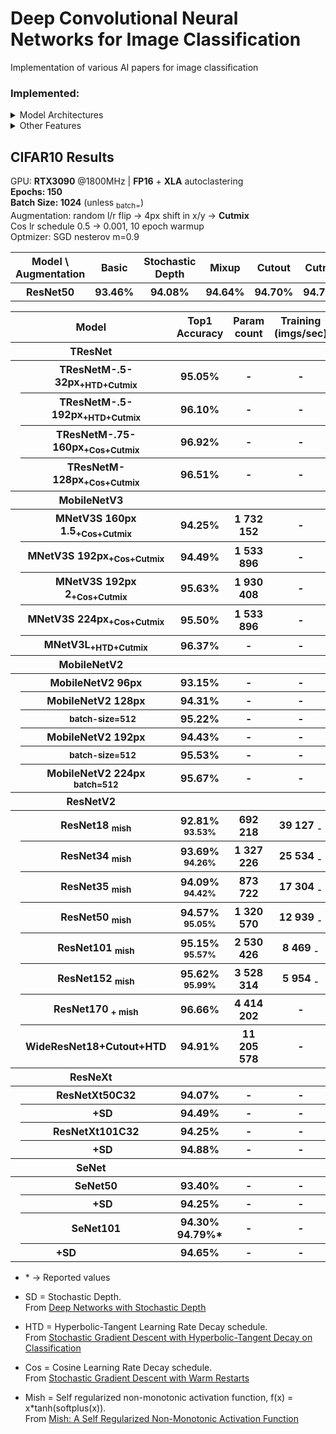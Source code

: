 # Deep Convolutional Neural Networks for Image Classification

Implementation of various AI papers for image classification  


### Implemented:
<details>
  <summary> Model Architectures </summary>
  
- ResNetV2
- ResNetV2 + Stochastic Depth
- ResNeXt
- SeNet
- MobileNetV2
- MobileNetV3
- DenseNet
<!-- - [ ] ResNeSt
- [ ] EfficientNet
- [ ] NAT
- [ ] TResNet
- [ ] PyramidNet
- [ ] Xception
- [ ] IBN-Net -->

</details>

<details>
  <summary> Other Features </summary>
  
- Step Learning Rate (LR) decay schedule
- HTD (Hyperbolic-Tangent LR Decay schedule)
- Cosine LR decay schedule
- Cutout
- Mixup
- Cutmix
- Mish
<!-- - [ ] Hard and Soft PatchUp -->
<!-- - [ ] Swish
- [ ] EvoNorm -->

</details>

## CIFAR10 Results
GPU: **RTX3090** @1800MHz | **FP16** + **XLA** autoclastering  
**Epochs: 150**  
**Batch Size: 1024** (unless <sub>batch=</sub>)  
Augmentation: random l/r flip -> 4px shift in x/y -> **Cutmix**  
Cos lr schedule 0.5 -> 0.001, 10 epoch warmup  
Optmizer: SGD nesterov m=0.9 

<table>
  <tr>
    <th>Model \ Augmentation</th> 
    <th>Basic</th> 
    <th>Stochastic Depth</th>
    <th>Mixup</th>
    <th>Cutout</th>
    <th>Cutmix</th>
  </tr>
  <tr>
    <th>ResNet50</th> 
    <th>93.46%</th> 
    <th>94.08%</th>
    <th>94.64%</th>
    <th>94.70%</th>
    <th>94.77%</th>
  </tr>
</table>


<table>
  <tr>
    <th colspan="3">⠀⠀⠀⠀⠀⠀⠀Model⠀⠀⠀⠀⠀⠀⠀</th>
    <th>Top1 Accuracy</th>
    <th>Param count</th>
    <th>Training</br>(imgs/sec)</th>
    <th>Inference</br>(imgs/sec)</th>
  </tr>
  <!-- TResNet -->
  <tr>
    <th colspan="3">TResNet</th>
    <th></th>
    <th></th>
    <th></th>
    <th></th>
  </tr>
  <tr>
    <th rowspan="4"></th>
    <th colspan="2">TResNetM-.5-32px<sub>+HTD+Cutmix</sub></th>
    <th>95.05%</th>
    <th>-</th>
    <th>-</th>
    <th>-</th>
  </tr>
  <tr>
    <th colspan="2">TResNetM-.5-192px<sub>+HTD+Cutmix</sub></th>
    <th>96.10%</th>
    <th>-</th>
    <th>-</th>
    <th>-</th>
  </tr>
  <tr>
    <th colspan="2">TResNetM-.75-160px<sub>+Cos+Cutmix</sub></th>
    <th>96.92%</th>
    <th>-</th>
    <th>-</th>
    <th>-</th>
  </tr>
  <tr>
    <th colspan="2">TResNetM-128px<sub>+Cos+Cutmix</sub></th>
    <th>96.51%</th>
    <th>-</th>
    <th>-</th>
    <th>-</th>
  </tr>
  <!-- MobileNetV3 -->
  <tr>
    <th colspan="3">MobileNetV3</th>
    <th></th>
    <th></th>
    <th></th>
    <th></th>
  </tr>
  <tr>
    <th rowspan="5"></th>
    <th colspan="2">MNetV3S 160px 1.5<sub>+Cos+Cutmix</sub></th>
    <th>94.25%</th>
    <th>1 732 152</th>
    <th>-</th>
    <th>-</th>
  </tr>
  <tr>
    <th colspan="2">MNetV3S 192px<sub>+Cos+Cutmix</sub></th>
    <th>94.49%</th>
    <th>1 533 896</th>
    <th>-</th>
    <th>-</th>
  </tr>
  <tr>
    <th colspan="2">MNetV3S 192px 2<sub>+Cos+Cutmix</sub></th>
    <th>95.63%</th>
    <th>1 930 408</th>
    <th>-</th>
    <th>-</th>
  </tr>
  <tr>
    <th colspan="2">MNetV3S 224px<sub>+Cos+Cutmix</sub></th>
    <th>95.50%</th>
    <th>1 533 896</th>
    <th>-</th>
    <th>-</th>
  </tr>
  <tr>
    <th colspan="2">MNetV3L<sub>+HTD+Cutmix</sub></th>
    <th>96.37%</th>
    <th>-</th>
    <th>-</th>
    <th>-</th>
  </tr>
  <!-- MobileNetV2 -->
  <tr>
    <th colspan="3">MobileNetV2</th>
    <th></th>
    <th></th>
    <th></th>
    <th></th>
  </tr>
  <tr>
    <th rowspan="6"></th>
    <th colspan="2">MobileNetV2 96px</th>
    <th>93.15%</th>
    <th>-</th>
    <th>-</th>
    <th>-</th>
  </tr>
  <tr>
    <th colspan="2">MobileNetV2 128px</th>
    <th>94.31%</th>
    <th>-</th>
    <th>-</th>
    <th>-</th>
  </tr>
  <tr>
    <th></th>
    <th><sub>batch-size=512</sub></th>
    <th>95.22%</th>
    <th>-</th>
    <th>-</th>
    <th>-</th>
  </tr>
  <tr>
    <th colspan="2">MobileNetV2 192px</th>
    <th>94.43%</th>
    <th>-</th>
    <th>-</th>
    <th>-</th>
  </tr>
  <tr>
    <th></th>
    <th><sub>batch-size=512</sub></th>
    <th>95.53%</th>
    <th>-</th>
    <th>-</th>
    <th>-</th>
  </tr>
  <tr>
    <th colspan="2">MobileNetV2 224px <sub>batch=512</sub></th>
    <th>95.67%</th>
    <th>-</th>
    <th>-</th>
    <th>-</th>
  </tr>
  <!-- ResNetV2 -->
  <tr>
    <th colspan="3">ResNetV2</th>
    <th></th>
    <th></th>
    <th></th>
    <th></th>
  </tr>
  <tr>
    <th rowspan="8"></th>
    <th colspan="2">ResNet18 <sub>mish</sub></th>
    <th>92.81% <sub>93.53%</sub></th>
    <th>692 218</th>
    <th>39 127 <sub>-</sub></th>
    <th>99 028 <sub>-</sub></th>
  </tr>
  <tr>
    <th colspan="2">ResNet34 <sub>mish</sub></th>
    <th>93.69% <sub>94.26%</sub></th>
    <th>1 327 226</th>
    <th>25 534 <sub>-</sub></th>
    <th>75 071 <sub>-</sub></th>
  </tr>
  <tr>
    <th colspan="2">ResNet35 <sub>mish</sub></th>
    <th>94.09% <sub>94.42%</sub></th>
    <th>873 722</th>
    <th>17 304 <sub>-</sub></th>
    <th>58 520 <sub>-</sub></th>
  </tr>
  <tr>
    <th colspan="2">ResNet50 <sub>mish</sub></th>
    <th>94.57% <sub>95.05%</sub></th>
    <th>1 320 570</th>
    <th>12 939 <sub>-</sub></th>
    <th>45 775 <sub>-</sub></th>
  </tr>
  <tr>
    <th colspan="2">ResNet101 <sub>mish</sub></th>
    <th>95.15% <sub>95.57%</sub></th>
    <th>2 530 426</th>
    <th>8 469 <sub>-</sub></th>
    <th>31 813 <sub>-</sub></th>
  </tr>
  <tr>
    <th colspan="2">ResNet152 <sub>mish</sub></th>
    <th>95.62% <sub>95.99%</sub></th>
    <th>3 528 314</th>
    <th>5 954 <sub>-</sub></th>
    <th>23 211 <sub>-</sub></th>
  </tr>
  <tr>
    <th colspan="2">ResNet170 <sub>+ mish</sub></th>
    <th>96.66%</th>
    <th>4 414 202</th>
    <th>-</th>
    <th>-</th>
  </tr>
  <tr>
    <th colspan="2">WideResNet18+Cutout+HTD</th>
    <th>94.91%</th>
    <th>11 205 578</th>
    <th>-</th>
    <th>-</th>
  </tr>
  <!-- ResNeXt -->
  <tr>
    <th colspan="3">ResNeXt</th>
    <th></th>
    <th></th>
    <th></th>
    <th></th>
  </tr>
  <tr>
    <th rowspan="4"></th>
    <th colspan="2">ResNetXt50C32</th>
    <th>94.07%</th>
    <th>-</th>
    <th>-</th>
    <th>-</th>
  </tr>
  <tr>
    <th></th>
    <th>+SD</th>
    <th>94.49%</th>
    <th>-</th>
    <th>-</th>
    <th>-</th>
  </tr>
  <tr>
    <th colspan="2">ResNetXt101C32</th>
    <th>94.25%</th>
    <th>-</th>
    <th>-</th>
    <th>-</th>
  </tr>
  <tr>
    <th></th>
    <th>+SD</th>
    <th>94.88%</th>
    <th>-</th>
    <th>-</th>
    <th>-</th>
  </tr>
  </th>
  </tr>
  <!-- SeNet -->
  <tr>
    <th colspan="3">SeNet</th>
    <th></th>
    <th></th>
    <th></th>
    <th></th>
  </tr>
  <tr> 
    <th rowspan="4"></th>
    <th colspan="2">SeNet50</th>
    <th>93.40%</th>
    <th>-</th>
    <th>-</th>
    <th>-</th>
  </tr>
  <tr>
    <th></th>
    <th>+SD</th>
    <th>94.25%</th>
    <th>-</th>
    <th>-</th>
    <th>-</th>
  </tr>
  <tr>
    <th colspan="2">SeNet101</th>
    <th>94.30%</br>94.79%*</th>
    <th>-</th>
    <th>-</th>
    <th>-</th>
  </tr>
  <tr>
    <th></th>
    <th>+SD⠀⠀⠀⠀⠀⠀⠀⠀⠀⠀</th>
    <th>94.65%</th>
    <th>-</th>
    <th>-</th>
    <th>-</th>
  </tr>
</table>

* \* -> Reported values

* SD = Stochastic Depth. </br>
  From [Deep Networks with Stochastic Depth](https://arxiv.org/abs/1603.09382)
* HTD = Hyperbolic-Tangent Learning Rate Decay schedule. </br>
  From [Stochastic Gradient Descent with Hyperbolic-Tangent Decay on Classification](https://arxiv.org/abs/1806.01593)
* Cos = Cosine Learning Rate Decay schedule. </br>
  From [Stochastic Gradient Descent with Warm Restarts](https://arxiv.org/abs/1608.03983)
* Mish = Self regularized non-monotonic activation function, f(x) = x*tanh(softplus(x)). </br>
  From [Mish: A Self Regularized Non-Monotonic Activation Function](https://arxiv.org/abs/1908.08681)

